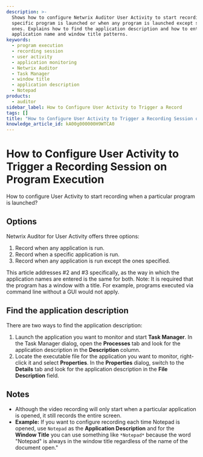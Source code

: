 ```yaml
---
description: >-
  Shows how to configure Netwrix Auditor User Activity to start recording when a
  specific program is launched or when any program is launched except specified
  ones. Explains how to find the application description and how to enter the
  application name and window title patterns.
keywords:
  - program execution
  - recording session
  - user activity
  - application monitoring
  - Netwrix Auditor
  - Task Manager
  - window title
  - application description
  - Notepad
products:
  - auditor
sidebar_label: How to Configure User Activity to Trigger a Record
tags: []
title: "How to Configure User Activity to Trigger a Recording Session on Program Execution"
knowledge_article_id: kA00g000000H9WTCA0
---
```


# How to Configure User Activity to Trigger a Recording Session on Program Execution

How to configure User Activity to start recording when a particular program is launched?

## Options

Netwrix Auditor for User Activity offers three options:
1. Record when any application is run.
2. Record when a specific application is run.
3. Record when any application is run except the ones specified.

This article addresses #2 and #3 specifically, as the way in which the application names are entered is the same for both. Note: It is required that the program has a window with a title. For example, programs executed via command line without a GUI would not apply.

## Find the application description

There are two ways to find the application description:

1. Launch the application you want to monitor and start **Task Manager**. In the Task Manager dialog, open the **Processes** tab and look for the application description in the **Description** column.
2. Locate the executable file for the application you want to monitor, right-click it and select **Properties**. In the **Properties** dialog, switch to the **Details** tab and look for the application description in the **File Description** field.

## Notes

- Although the video recording will only start when a particular application is opened, it still records the entire screen.
- **Example:** If you want to configure recording each time Notepad is opened, use `Notepad` as the **Application Description** and for the **Window Title** you can use something like `*Notepad*` because the word "Notepad" is always in the window title regardless of the name of the document open."
